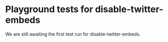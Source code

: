 # Playground tests for disable-twitter-embeds
We are still awaiting the first test run for disable-twitter-embeds.
